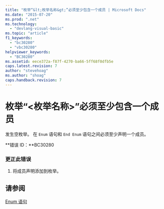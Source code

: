 ```yaml
---
title: "枚举“&lt;枚举名称&gt;”必须至少包含一个成员 | Microsoft Docs"
ms.date: "2015-07-20"
ms.prod: ".net"
ms.technology: 
  - "devlang-visual-basic"
ms.topic: "article"
f1_keywords: 
  - "bc30280"
  - "vbc30280"
helpviewer_keywords: 
  - "BC30280"
ms.assetid: eece372a-f87f-4270-ba66-5ff68f0dfb5e
caps.latest.revision: 7
author: "stevehoag"
ms.author: "shoag"
caps.handback.revision: 7
---
```

# 枚举“&lt;枚举名称&gt;”必须至少包含一个成员
发生空枚举。 在 `Enum` 语句和 `End Enum` 语句之间必须至少声明一个成员。  
  
 **错误 ID：**BC30280  
  
### 更正此错误  
  
1.  将成员声明添加到枚举。  
  
## 请参阅  
 [Enum 语句](../../visual-basic/language-reference/statements/enum-statement.md)
